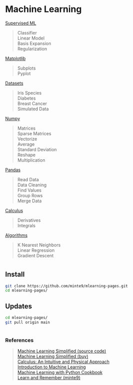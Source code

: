 # Machine Learning

[Supervised ML](./main/supervised-ml/)  
> Classifier  
> Linear Model  
> Basis Expansion  
> Regularization  

[Matplotlib](./main/matplotlib/)  
> Subplots  
> Pyplot  

[Datasets](./main/datasets/)  
> Iris Species  
> Diabetes  
> Breast Cancer  
> Simulated Data  

[Numpy](./main/numpy/)  
> Matrices  
> Sparse Matrices  
> Vectorize  
> Average  
> Standard Deviation  
> Reshape  
> Multiplication  

[Pandas](./main/pandas/)  
> Read Data  
> Data Cleaning  
> Find Values  
> Group Rows  
> Merge Data  

[Calculus](./main/calculus/)  
> Derivatives  
> Integrals  

[Algorithms](./main/algorithms/)  
> K Nearest Neighbors   
> Linear Regression  
> Gradient Descent  

#

## Install

~~~sh
git clone https://github.com/minte9/mlearning-pages.git
cd mlearning-pages/
~~~

## Updates

~~~sh
cd mlearning-pages/
git pull origin main
~~~

#

### References
> [Machine Learning Simplified (source code)](https://code.themlsbook.com/index.html)  
> [Machine Learning Simplified (buy)](https://www.amazon.com/gp/product/B0B216KMM4)  
> [Calculus: An Intuitive and Physical Approach](https://www.amazon.com/gp/product/B00CB2MK6C)  
> [Introduction to Machine Learning](https://www.amazon.com/gp/product/B01M0LNE8C)  
> [Machine Learning with Python Cookbook](https://www.amazon.com/gp/product/B07BC3LFKT)  
> [Learn and Remember (minte9)](https://www.minte9.com/mlearning)  